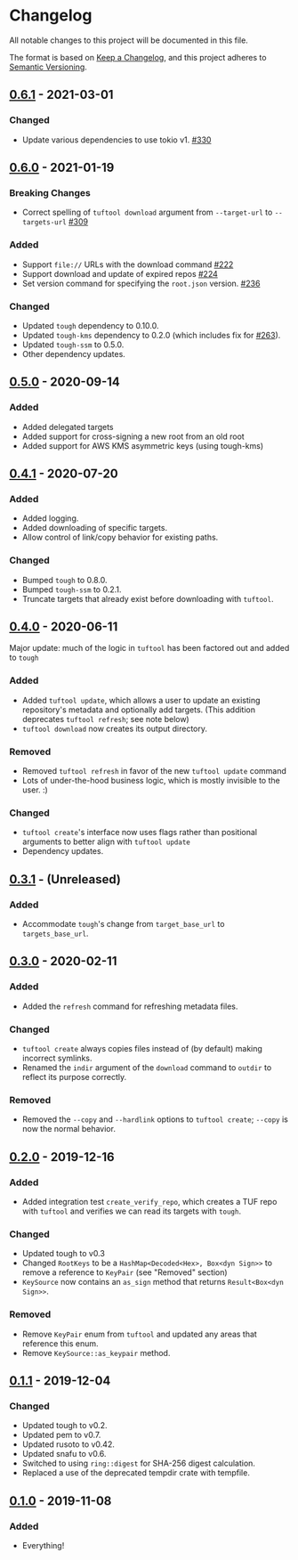 # Changelog
All notable changes to this project will be documented in this file.

The format is based on [Keep a Changelog](https://keepachangelog.com/en/1.0.0/),
and this project adheres to [Semantic Versioning](https://semver.org/spec/v2.0.0.html).

## [0.6.1] - 2021-03-01
### Changed
- Update various dependencies to use tokio v1. [#330]

[#330]: https://github.com/awslabs/tough/pull/330

## [0.6.0] - 2021-01-19
### Breaking Changes
- Correct spelling of `tuftool download` argument from `--target-url` to `--targets-url` [#309]

### Added
- Support `file://` URLs with the download command [#222]
- Support download and update of expired repos [#224]
- Set version command for specifying the `root.json` version. [#236]

### Changed
- Updated `tough` dependency to 0.10.0.
- Updated `tough-kms` dependency to 0.2.0 (which includes fix for [#263]).
- Updated `tough-ssm` to 0.5.0. 
- Other dependency updates.

[#222]: https://github.com/awslabs/tough/pull/222
[#224]: https://github.com/awslabs/tough/pull/224
[#236]: https://github.com/awslabs/tough/pull/236
[#263]: https://github.com/awslabs/tough/issues/263
[#309]: https://github.com/awslabs/tough/pull/309

## [0.5.0] - 2020-09-14
### Added
- Added delegated targets
- Added support for cross-signing a new root from an old root
- Added support for AWS KMS asymmetric keys (using tough-kms)

## [0.4.1] - 2020-07-20
### Added
- Added logging.
- Added downloading of specific targets.
- Allow control of link/copy behavior for existing paths.

### Changed
- Bumped `tough` to 0.8.0.
- Bumped `tough-ssm` to 0.2.1.
- Truncate targets that already exist before downloading with `tuftool`.

## [0.4.0] - 2020-06-11

Major update: much of the logic in `tuftool` has been factored out and added to `tough`

### Added
- Added `tuftool update`, which allows a user to update an existing repository's metadata and optionally add targets. (This addition deprecates `tuftool refresh`; see note below)
- `tuftool download` now creates its output directory.

### Removed
- Removed `tuftool refresh` in favor of the new `tuftool update` command
- Lots of under-the-hood business logic, which is mostly invisible to the user. :)

### Changed
- `tuftool create`'s interface now uses flags rather than positional arguments to better align with `tuftool update`
- Dependency updates.

## [0.3.1] - (Unreleased)
### Added
- Accommodate `tough`'s change from `target_base_url` to `targets_base_url`.

## [0.3.0] - 2020-02-11
### Added
- Added the `refresh` command for refreshing metadata files.

### Changed
- `tuftool create` always copies files instead of (by default) making incorrect symlinks.
- Renamed the `indir` argument of the `download` command to `outdir` to reflect its purpose correctly.

### Removed
- Removed the `--copy` and `--hardlink` options to `tuftool create`; `--copy` is now the normal behavior.

## [0.2.0] - 2019-12-16
### Added
- Added integration test `create_verify_repo`, which creates a TUF repo with `tuftool` and verifies we can read its targets with `tough`.

### Changed
- Updated tough to v0.3
- Changed `RootKeys` to be a `HashMap<Decoded<Hex>, Box<dyn Sign>>` to remove a reference to `KeyPair` (see "Removed" section)
- `KeySource` now contains an `as_sign` method that returns `Result<Box<dyn Sign>>`.

### Removed
- Remove `KeyPair` enum from `tuftool` and updated any areas that reference this enum.
- Remove `KeySource::as_keypair` method.

## [0.1.1] - 2019-12-04
### Changed
- Updated tough to v0.2.
- Updated pem to v0.7.
- Updated rusoto to v0.42.
- Updated snafu to v0.6.
- Switched to using `ring::digest` for SHA-256 digest calculation.
- Replaced a use of the deprecated tempdir crate with tempfile.

## [0.1.0] - 2019-11-08
### Added
- Everything!

[Unreleased]: https://github.com/awslabs/tough/compare/tuftool-v0.6.1...develop
[0.6.1]: https://github.com/awslabs/tough/compare/tuftool-v0.6.0...tuftool-v0.6.1
[0.6.0]: https://github.com/awslabs/tough/compare/tuftool-v0.5.0...tuftool-v0.6.0
[0.5.0]: https://github.com/awslabs/tough/compare/tuftool-v0.4.1...tuftool-v0.5.0
[0.4.1]: https://github.com/awslabs/tough/compare/tuftool-v0.4.0...tuftool-v0.4.1
[0.4.0]: https://github.com/awslabs/tough/compare/tuftool-v0.3.1...tuftool-v0.4.0
[0.3.1]: https://github.com/awslabs/tough/compare/tuftool-v0.3.0...tuftool-v0.3.1
[0.3.0]: https://github.com/awslabs/tough/compare/tuftool-v0.2.0...tuftool-v0.3.0
[0.2.0]: https://github.com/awslabs/tough/compare/tuftool-v0.1.1...tuftool-v0.2.0
[0.1.1]: https://github.com/awslabs/tough/compare/tuftool-v0.1.0...tuftool-v0.1.1
[0.1.0]: https://github.com/awslabs/tough/releases/tag/tuftool-v0.1.0
